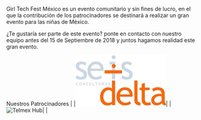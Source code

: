 Girl Tech Fest México es un evento comunitario y sin fines de lucro, en el que la contribución de los patrocinadores se destinará a realizar un gran evento para las niñas de México.

¿Te gustaría ser parte de este evento? ponte en contacto con nuestro equipo antes del 15 de Septiembre de 2018 y juntos hagamos realidad este gran evento.

Nuestros Patrocinadores 
|   |![6 Delta](https://raw.githubusercontent.com/girltechfestmx/girltechfestmx.github.io/master/img/Logo-6D_2.jpeg)|  |![Telmex Hub](https://raw.githubusercontent.com/girltechfestmx/girltechfestmx.github.io/master/img/TelmexHub.png)|  |
